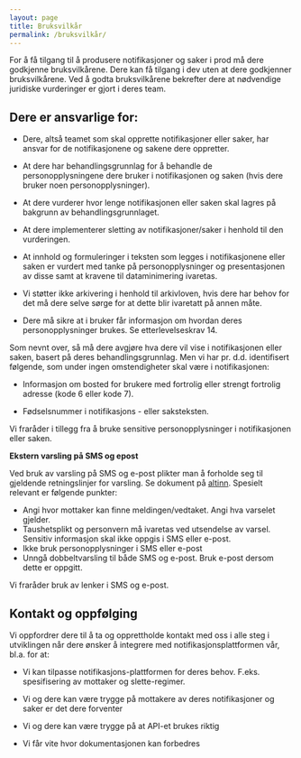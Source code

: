 ```yaml
---
layout: page
title: Bruksvilkår
permalink: /bruksvilkår/
---
```


For å få tilgang til å produsere notifikasjoner og saker i prod må dere godkjenne bruksvilkårene.
Dere kan få tilgang i dev uten at dere godkjenner bruksvilkårene.
Ved å godta bruksvilkårene bekrefter dere at nødvendige juridiske vurderinger er gjort i deres team.


## Dere er ansvarlige for:

* Dere, altså teamet som skal opprette notifikasjoner eller saker, har ansvar for de notifikasjonene og sakene dere oppretter.

* At dere har behandlingsgrunnlag for å behandle de personopplysningene dere bruker i notifikasjonen og saken (hvis dere bruker noen personopplysninger).
  
* At dere vurderer hvor lenge notifikasjonen eller saken skal lagres på bakgrunn av behandlingsgrunnlaget.

* At dere implementerer sletting av notifikasjoner/saker i henhold til den vurderingen.

* At innhold og formuleringer i teksten som legges i notifikasjonene eller saken er vurdert med tanke på personopplysninger og presentasjonen av disse samt at kravene til dataminimering ivaretas.

* Vi støtter ikke arkivering i henhold til arkivloven, hvis dere har behov for det må dere selve sørge for at dette blir ivaretatt på annen måte.

* Dere må sikre at i bruker får informasjon om hvordan deres personopplysninger brukes. Se etterlevelseskrav 14.


Som nevnt over, så må dere avgjøre hva dere vil vise i notifikasjonen eller saken, basert på deres behandlingsgrunnlag.  Men vi har pr. d.d. identifisert følgende, som under ingen omstendigheter skal være i notifikasjonen:

* Informasjon om bosted for brukere med fortrolig eller strengt fortrolig adresse (kode 6 eller kode 7).

* Fødselsnummer i notifikasjons - eller saksteksten.

Vi fraråder i tillegg fra å bruke sensitive personopplysninger i notifikasjonen eller saken.

**Ekstern varsling på SMS og epost**

Ved bruk av varsling på SMS og e-post plikter man å forholde seg til gjeldende retningslinjer for varsling. Se dokument på [altinn](https://www.altinn.no/nyheter/retningslinjer-for-varsling-i-altinn/).
  Spesielt relevant er følgende punkter:
  * Angi hvor mottaker kan finne meldingen/vedtaket. Angi hva varselet gjelder.
  * Taushetsplikt og personvern må ivaretas ved utsendelse av varsel. Sensitiv informasjon skal ikke oppgis i SMS eller e-post.
  * Ikke bruk personopplysninger i SMS eller e-post
  * Unngå dobbeltvarsling til både SMS og e-post. Bruk e-post dersom dette er oppgitt.

Vi fraråder bruk av lenker i SMS og e-post.

## Kontakt og oppfølging

Vi oppfordrer dere til å ta og opprettholde kontakt med oss i alle steg i utviklingen når dere ønsker å integrere med notifikasjonsplattformen vår, bl.a. for at:

* Vi kan tilpasse notifikasjons-plattformen for deres behov. F.eks. spesifisering av mottaker og slette-regimer.

* Vi og dere kan være trygge på mottakere av deres notifikasjoner og saker er det dere forventer

* Vi og dere kan være trygge på at API-et brukes riktig

* Vi får vite hvor dokumentasjonen kan forbedres 

 
